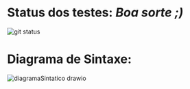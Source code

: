 # Status dos testes: *Boa sorte ;)*

![git status](http://3.129.230.99/svg/GuilhermeRameh/LogCompCompilador/)


# Diagrama de Sintaxe:


![diagramaSintatico drawio](https://user-images.githubusercontent.com/62567654/221831822-4a345676-db6a-42cc-b29c-f7063c959cdf.png)
